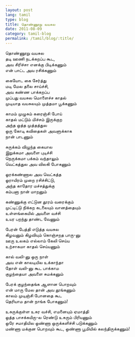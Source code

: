 ```yaml
---
layout: post
lang: tamil
type: blog
title: தொண்ணூறு வயசுல
date: 2011-08-09
category: tamil-blog
permalink: /tamil/blog/:title/
---
```


தொண்ணூறு வயசுல <br/>
தடி ஊணி நடக்கறப்ப கூட, <br/>
அவ சிரிச்சா எனக்கு பிடிக்கணும் <br/>
என் பாட்ட அவ ரசிக்கணும்

கையோட கை சேர்த்து <br/>
மடி மேல தலை சாய்ச்சி, <br/>
அவ கண்ண பாக்கறப்ப <br/>
முப்பது வயசுல மொளைச்ச காதல் <br/>
முடியாத வயசுலயும் முத்தமா பூக்கணும்

காமம் முழுசும் கரைஞ்சி போய் <br/>
காதல் மட்டும் மிச்சம் இருக்குற <br/>
அந்த ஒத்த முத்தத்துல <br/>
ஒரு கோடி கவிதைகள் அவளுக்காக <br/>
நான் பாடணும்

சுருக்கம் விழுந்த கையால <br/>
இறுக்கமா அவளை புடிச்சி <br/>
நெருக்கமா பக்கம் வந்தாலும் <br/>
வெட்கத்துல அவ விலகி போகணும்

ஓரக்கண்ணால அவ வெட்கத்த <br/>
ஓராயிரம் முறை ரசிச்சிட்டு, <br/>
அந்த காதோர மச்சத்துக்கு <br/>
கம்பனா நான் மாறனும்

கண்ணுக்கு எட்டுன தூரம் வரைக்கும் <br/>
முட்டிட்டு நிக்கற கடலையும் வானத்தையும் <br/>
உள்ளங்கையில் அவளை வச்சி <br/>
உயர பறந்து தாண்ட வேணும்

பேரன் பேத்தி எடுத்த வயசுல <br/>
கிழவனும் கிழவியும் கொஞ்சறத பாரு-னு <br/>
ஊரு உலகம் எல்லாம் கேலி செய்ய <br/>
உற்சாகமா காதல் செய்யணும்

கால் வலி-னு ஒரு நாள் <br/>
அவ என் காலடியில உக்காந்தா <br/>
தோள் வலி-னு கூட பாக்காம <br/>
குழந்தையா அவளை சுமக்கனும்

பேரக் குழந்தைங்க ஆளான பொறவும் <br/>
என் மாரு மேல தான் அவ தூங்கணும் <br/>
காலம் முடிஞ்சி போனதை கூட <br/>
தெரியாம தான் நாங்க போகணும்!

உசுருக்குள்ள உசுர வச்சி, எமனையும் ஏமாத்தி <br/>
ஒத்த பாசக்கயிரு-ல ரெண்டு உசுரும் பிரியணும் <br/>
ஒரே சமாதியில ஒண்ணா ஒருக்களிச்சி படுக்கணும் <br/>
மண்ணா மக்குன பொறவும் கூட, ஒண்ணா பூமியில் கலந்திருக்கணும்!
